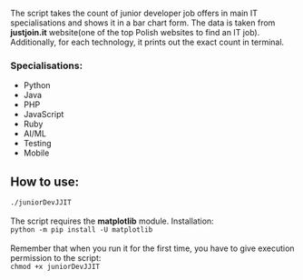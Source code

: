 <!--h3>EN</h3-->
The script takes the count of junior developer job offers in main IT specialisations and shows it in a bar chart form. The data is taken from <b>justjoin.it</b> website(one of the top Polish websites to find an IT job). <br>Additionally, for each technology, it prints out the exact count in terminal.<br>
<h3>Specialisations:</h3>
<ul>
<li>Python</li>
<li>Java</li>
<li>PHP</li>
<li>JavaScript</li>
<li>Ruby</li>
<li>AI/ML</li>
<li>Testing</li>
<li>Mobile</li>
</ul>
<h2>How to use:</h2>
<code>./juniorDevJJIT</code><br><br>
The script requires the <b>matplotlib</b> module. Installation:<br>
<code>python -m pip install -U matplotlib</code><br><br>
Remember that when you run it for the first time, you have to give execution permission to the script:<br>
<code>chmod +x juniorDevJJIT</code>
